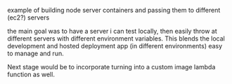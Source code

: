example of building node server containers and passing them to different (ec2?) servers

the main goal was to have a server i can test locally, then easily throw at different servers with different environment variables.
This blends the local development and hosted deployment app (in different environments) easy to manage and run.

Next stage would be to incorporate turning into a custom image lambda function as well.